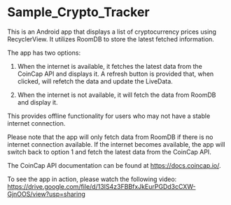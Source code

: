 # Sample_Crypto_Tracker
This is an Android app that displays a list of cryptocurrency prices using RecyclerView. It utilizes RoomDB to store the latest fetched information.

The app has two options:

1) When the internet is available, it fetches the latest data from the CoinCap API and displays it. A refresh button is provided that, when clicked, will refetch the data and update the LiveData.

2) When the internet is not available, it will fetch the data from RoomDB and display it.

This provides offline functionality for users who may not have a stable internet connection.

Please note that the app will only fetch data from RoomDB if there is no internet connection available. If the internet becomes available, the app will switch back to option 1 and fetch the latest data from the CoinCap API.

The CoinCap API documentation can be found at https://docs.coincap.io/.

To see the app in action, please watch the following video: https://drive.google.com/file/d/13IS4z3FBBfxJkEurPGDd3cCXW-GjnOOS/view?usp=sharing
